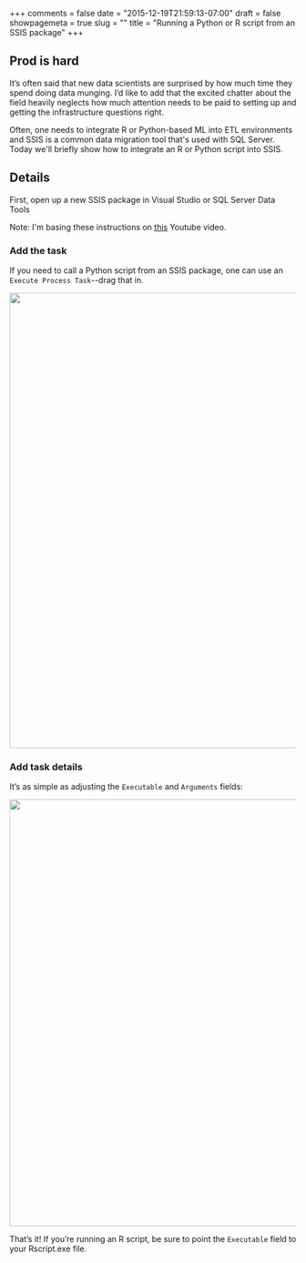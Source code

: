 +++
comments = false
date = "2015-12-19T21:59:13-07:00"
draft = false
showpagemeta = true
slug = ""
title = "Running a Python or R script from an SSIS package"
+++

## Prod is hard

It’s often said that new data scientists are surprised by how much time they spend doing data munging. I’d like to add that the excited chatter about the field heavily neglects how much attention needs to be paid to setting up and getting the infrastructure questions right.

Often, one needs to integrate R or Python-based ML into ETL environments and SSIS is a common data migration tool that's used with SQL Server. Today we'll briefly show how to integrate an R or Python script into SSIS.

## Details

First, open up a new SSIS package in Visual Studio or SQL Server Data Tools

Note: I'm basing these instructions on [this](https://www.youtube.com/watch?v=i4FLgjZrWEU&app=desktop) Youtube video. 

### Add the task

If you need to call a Python script from an SSIS package, one can use an `Execute Process Task`--drag that in.

<img src="../../figs/2015-12-19/2015-12-18-06_45_09-Integration-Services-Project1-Microsoft-Visual-Studio-Administrator.png" width="800">

### Add task details

It’s as simple as adjusting the `Executable` and `Arguments` fields:

<img src="../../figs/2015-12-19/2015-12-18-23_34_25-2015-12-18-06_43_44-Execute-Process-Task-Editor.png" width="750">

That’s it! If you’re running an R script, be sure to point the `Executable` field to your Rscript.exe file.